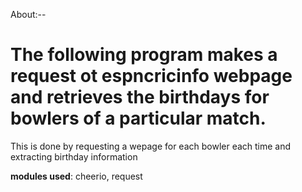 
About:--                                                                                     
# The following program makes a request ot espncricinfo webpage and retrieves the birthdays for bowlers of a particular match. 

This is done by requesting a wepage for each bowler each time and extracting birthday information

**modules used**: cheerio, request